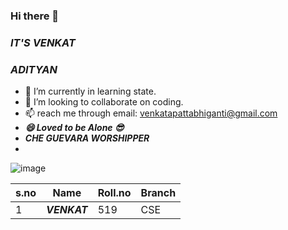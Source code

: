 ### Hi there 👋
### *IT'S VENKAT*
### _ADITYAN_

- 🌱 I’m currently in learning state.
- 👯 I’m looking to collaborate on coding.
- 📫 reach me through email: venkatapattabhiganti@gmail.com
- ___**😄 Loved to be Alone 😎**___
- ***CHE GUEVARA WORSHIPPER***
- 
![image](https://user-images.githubusercontent.com/84462463/142843280-f0b4835f-78e2-4e4c-b052-99206d2e37a0.png)

|s.no|Name| Roll.no|Branch|
|----|----|--------|------|
|1| ***VENKAT***|519|CSE|
